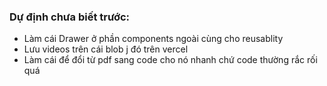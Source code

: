### Dự định chưa biết trước:

- Làm cái Drawer ở phần components ngoài cùng cho reusablity
- Lưu videos trên cái blob j đó trên vercel
- Làm cái để đổi từ pdf sang code cho nó nhanh chứ code thường rắc rối quá
